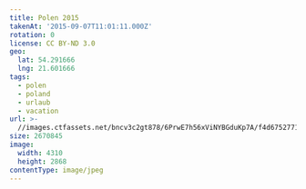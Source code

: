 ```yaml
---
title: Polen 2015
takenAt: '2015-09-07T11:01:11.000Z'
rotation: 0
license: CC BY-ND 3.0
geo:
  lat: 54.291666
  lng: 21.601666
tags:
  - polen
  - poland
  - urlaub
  - vacation
url: >-
  //images.ctfassets.net/bncv3c2gt878/6PrwE7h56xViNYBGduKp7A/f4d67527713c4f6e1e8066acd6b37e9f/polen-2015_25836733302_o
size: 2670845
image:
  width: 4310
  height: 2868
contentType: image/jpeg
---
```


